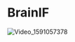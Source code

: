 # BrainIF


![Video_1591057378](https://user-images.githubusercontent.com/53010824/83476850-2014a780-a468-11ea-9182-68846b6dae51.gif)
